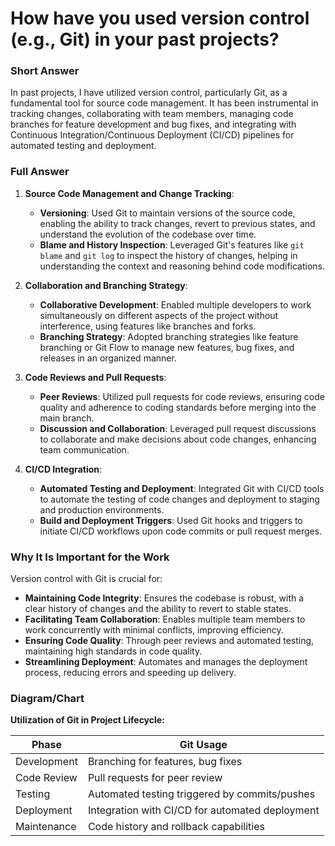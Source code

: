 # How have you used version control (e.g., Git) in your past projects?

### Short Answer
In past projects, I have utilized version control, particularly Git, as a fundamental tool for source code management. It has been instrumental in tracking changes, collaborating with team members, managing code branches for feature development and bug fixes, and integrating with Continuous Integration/Continuous Deployment (CI/CD) pipelines for automated testing and deployment.

### Full Answer
1. **Source Code Management and Change Tracking**:
    - **Versioning**: Used Git to maintain versions of the source code, enabling the ability to track changes, revert to previous states, and understand the evolution of the codebase over time.
    - **Blame and History Inspection**: Leveraged Git's features like `git blame` and `git log` to inspect the history of changes, helping in understanding the context and reasoning behind code modifications.

2. **Collaboration and Branching Strategy**:
    - **Collaborative Development**: Enabled multiple developers to work simultaneously on different aspects of the project without interference, using features like branches and forks.
    - **Branching Strategy**: Adopted branching strategies like feature branching or Git Flow to manage new features, bug fixes, and releases in an organized manner.

3. **Code Reviews and Pull Requests**:
    - **Peer Reviews**: Utilized pull requests for code reviews, ensuring code quality and adherence to coding standards before merging into the main branch.
    - **Discussion and Collaboration**: Leveraged pull request discussions to collaborate and make decisions about code changes, enhancing team communication.

4. **CI/CD Integration**:
    - **Automated Testing and Deployment**: Integrated Git with CI/CD tools to automate the testing of code changes and deployment to staging and production environments.
    - **Build and Deployment Triggers**: Used Git hooks and triggers to initiate CI/CD workflows upon code commits or pull request merges.

### Why It Is Important for the Work
Version control with Git is crucial for:
- **Maintaining Code Integrity**: Ensures the codebase is robust, with a clear history of changes and the ability to revert to stable states.
- **Facilitating Team Collaboration**: Enables multiple team members to work concurrently with minimal conflicts, improving efficiency.
- **Ensuring Code Quality**: Through peer reviews and automated testing, maintaining high standards in code quality.
- **Streamlining Deployment**: Automates and manages the deployment process, reducing errors and speeding up delivery.

### Diagram/Chart
**Utilization of Git in Project Lifecycle:**

| Phase            | Git Usage                                       |
|------------------|-------------------------------------------------|
| Development      | Branching for features, bug fixes               |
| Code Review      | Pull requests for peer review                   |
| Testing          | Automated testing triggered by commits/pushes   |
| Deployment       | Integration with CI/CD for automated deployment |
| Maintenance      | Code history and rollback capabilities          |